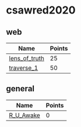 # csawred2020

## web
Name | Points
-----|--------
[lens_of_truth](lens_of_truth/README.md) | 25
[traverse_1](traverse_1/README.md) | 50

## general
Name | Points
-----|--------
[R_U_Awake](R_U_Awake/README.md) | 0
